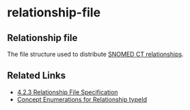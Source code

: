 # relationship-file

## Relationship file

The file structure used to distribute [SNOMED CT relationships](https://confluence.ihtsdotools.org/display/DOCGLOSS/SNOMED+CT+relationship).

## Related Links

* [4.2.3 Relationship File Specification](../../../4.2.3-Relationship-File-Specification_28739341.html)
* [Concept Enumerations for Relationship typeId](../../../pages/createpage.action)

